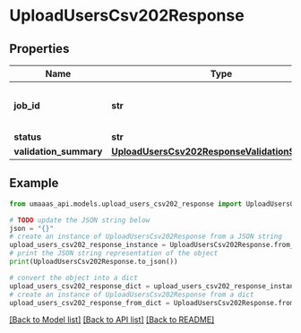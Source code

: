 # UploadUsersCsv202Response


## Properties

Name | Type | Description | Notes
------------ | ------------- | ------------- | -------------
**job_id** | **str** | Unique identifier for the bulk import job | 
**status** | **str** |  | 
**validation_summary** | [**UploadUsersCsv202ResponseValidationSummary**](UploadUsersCsv202ResponseValidationSummary.md) |  | [optional] 

## Example

```python
from umaaas_api.models.upload_users_csv202_response import UploadUsersCsv202Response

# TODO update the JSON string below
json = "{}"
# create an instance of UploadUsersCsv202Response from a JSON string
upload_users_csv202_response_instance = UploadUsersCsv202Response.from_json(json)
# print the JSON string representation of the object
print(UploadUsersCsv202Response.to_json())

# convert the object into a dict
upload_users_csv202_response_dict = upload_users_csv202_response_instance.to_dict()
# create an instance of UploadUsersCsv202Response from a dict
upload_users_csv202_response_from_dict = UploadUsersCsv202Response.from_dict(upload_users_csv202_response_dict)
```
[[Back to Model list]](../README.md#documentation-for-models) [[Back to API list]](../README.md#documentation-for-api-endpoints) [[Back to README]](../README.md)


